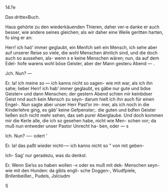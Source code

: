 14.?e

Das·dritte»Buch.

Haus gehörte zu den wiederkäuenden Thieren, daher ver-e
danke er auch besser, wie andere seines gleichen; als wir
daher eine Weile geritten harten, fo sing er an:

Herr! ich haö’ immer geglaubt, ein Menfch seh ein
Mensch, ich sehe aber auf unserer Reise so viele, die wohl
Menschen ähnlich sind, und die doch auch so aussehen, als-
wenn s e keine Menschen wären; nun, da auf dem Edel-
hofe warens wohl böse Geister, aber der Mann gesteru
Abend — .

Jch. Nun? —

Er. Ia! ich meine so — ich kanns nicht so sagen-
wie mit war, als ich ihn sahe; lieber Herr! ich hab’ immer
geglaubt, es gäbe nur gute und bdse Geister« und dann
Menschen; der gestern Abend schien mir keinbdser Geist
nnd auch kein Mensch zu seyn- darum hielt ich ihn auch
für einen Engel-. Nun sagte aber unser Herr Past’or im-
mer, als ich noch in die Kinderlehre ging, es gäb’ keine
Gefpenster;. die guten und bdfen Geister ließen sich nicht
mehr sehen, das seh purer Aberglaube. Und doch kommen
mir die Kerle alle, die ich so gesehen habe, nicht wie Men-
schen vor; da muß nun entweder unser Pastor Unrecht ha-
ben, oder — s

Ich. Nun? —- odert ’

Er. Ia! das paßt wieder nicht-— ich kanns nicht so "
von mit geben-

Ich- Sag’ nur geradezu, was du denkst.

Er. Wenn Sie’ss so haben wollen -« oder es muß mit
dek- Menschen seyn- wie mit den Hunden: da gibts engli-
sche Doggen-, Wiudfpiele, Bnllenbeißer., Pudels, Jslciudm

S

